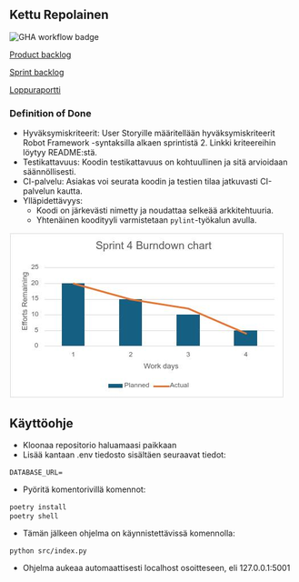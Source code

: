 ## Kettu Repolainen

![GHA workflow badge](https://github.com/UncSald/KettuRepolainen/workflows/CI/badge.svg)

[Product backlog](https://github.com/users/UncSald/projects/2)

[Sprint backlog](https://github.com/users/UncSald/projects/3)

[Loppuraportti](https://docs.google.com/document/d/1riJzGMvxH-oBdwl3jVUCdQMvXO8N4oM_Qgcpm_cXeCk/edit?usp=sharing)

### Definition of Done
- Hyväksymiskriteerit: User Storyille määritellään hyväksymiskriteerit Robot Framework -syntaksilla alkaen sprintistä 2. Linkki kriteereihin löytyy README:stä.
- Testikattavuus: Koodin testikattavuus on kohtuullinen ja sitä arvioidaan säännöllisesti.
- CI-palvelu: Asiakas voi seurata koodin ja testien tilaa jatkuvasti CI-palvelun kautta.
- Ylläpidettävyys:
  - Koodi on järkevästi nimetty ja noudattaa selkeää arkkitehtuuria.
  - Yhtenäinen koodityyli varmistetaan `pylint`-työkalun avulla.

![](./src/images/Burndown_chart.jpg)

## Käyttöohje

- Kloonaa repositorio haluamaasi paikkaan
- Lisää kantaan .env tiedosto sisältäen seuraavat tiedot:
```
DATABASE_URL=
```
- Pyöritä komentorivillä komennot:
```
poetry install
poetry shell
```
- Tämän jälkeen ohjelma on käynnistettävissä komennolla:
```
python src/index.py
```
- Ohjelma aukeaa automaattisesti localhost osoitteseen, eli 127.0.0.1:5001

